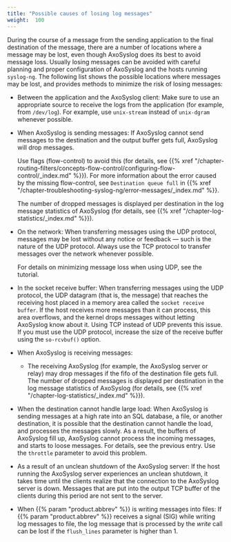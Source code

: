 ```yaml
---
title: "Possible causes of losing log messages"
weight:  100
---
```

<!-- DISCLAIMER: This file is based on the syslog-ng Open Source Edition documentation https://github.com/balabit/syslog-ng-ose-guides/commit/2f4a52ee61d1ea9ad27cb4f3168b95408fddfdf2 and is used under the terms of The syslog-ng Open Source Edition Documentation License. The file has been modified by Axoflow. -->

During the course of a message from the sending application to the final destination of the message, there are a number of locations where a message may be lost, even though AxoSyslog does its best to avoid message loss. Usually losing messages can be avoided with careful planning and proper configuration of AxoSyslog and the hosts running `syslog-ng`. The following list shows the possible locations where messages may be lost, and provides methods to minimize the risk of losing messages:

  - Between the application and the AxoSyslog client: Make sure to use an appropriate source to receive the logs from the application (for example, from `/dev/log`). For example, use `unix-stream` instead of `unix-dgram` whenever possible.

  - When AxoSyslog is sending messages: If AxoSyslog cannot send messages to the destination and the output buffer gets full, AxoSyslog will drop messages.
    
    Use flags (flow-control) to avoid this (for details, see {{% xref "/chapter-routing-filters/concepts-flow-control/configuring-flow-control/_index.md" %}}). For more information about the error caused by the missing flow-control, see `Destination queue full` in {{% xref "/chapter-troubleshooting-syslog-ng/error-messages/_index.md" %}}.
    
    The number of dropped messages is displayed per destination in the log message statistics of AxoSyslog (for details, see {{% xref "/chapter-log-statistics/_index.md" %}}).

  - On the network: When transferring messages using the UDP protocol, messages may be lost without any notice or feedback — such is the nature of the UDP protocol. Always use the TCP protocol to transfer messages over the network whenever possible.
    
    For details on minimizing message loss when using UDP, see the <span></span> tutorial.

  - In the socket receive buffer: When transferring messages using the UDP protocol, the UDP datagram (that is, the message) that reaches the receiving host placed in a memory area called the `socket receive buffer`. If the host receives more messages than it can process, this area overflows, and the kernel drops messages without letting AxoSyslog know about it. Using TCP instead of UDP prevents this issue. If you must use the UDP protocol, increase the size of the receive buffer using the `so-rcvbuf()` option.

  - When AxoSyslog is receiving messages:
    
      - The receiving AxoSyslog (for example, the AxoSyslog server or relay) may drop messages if the fifo of the destination file gets full. The number of dropped messages is displayed per destination in the log message statistics of AxoSyslog (for details, see {{% xref "/chapter-log-statistics/_index.md" %}}).

  - When the destination cannot handle large load: When AxoSyslog is sending messages at a high rate into an SQL database, a file, or another destination, it is possible that the destination cannot handle the load, and processes the messages slowly. As a result, the buffers of AxoSyslog fill up, AxoSyslog cannot process the incoming messages, and starts to loose messages. For details, see the previous entry. Use the `throttle` parameter to avoid this problem.

  - As a result of an unclean shutdown of the AxoSyslog server: If the host running the AxoSyslog server experiences an unclean shutdown, it takes time until the clients realize that the connection to the AxoSyslog server is down. Messages that are put into the output TCP buffer of the clients during this period are not sent to the server.

  - When {{% param "product.abbrev" %}} is writing messages into files: If {{% param "product.abbrev" %}} receives a signal (SIG) while writing log messages to file, the log message that is processed by the *write* call can be lost if the `flush_lines` parameter is higher than 1.

